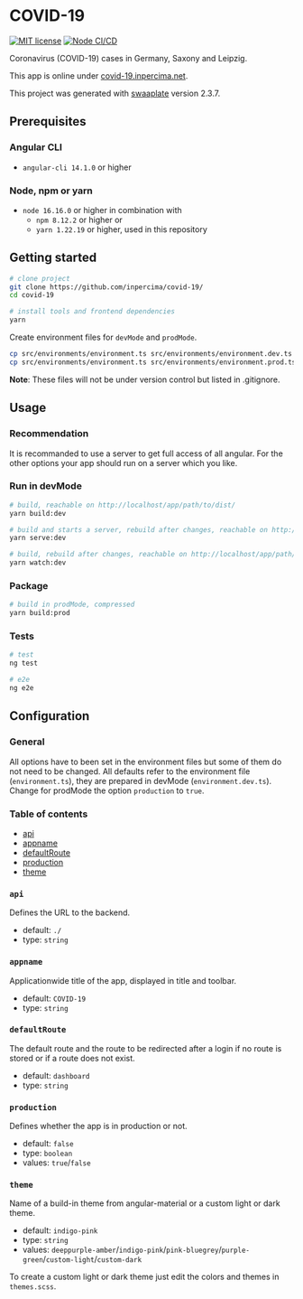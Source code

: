 # COVID-19

[![MIT license](https://img.shields.io/badge/license-MIT-blue.svg)](./LICENSE.md)
[![Node CI/CD](https://github.com/inpercima/covid-19/actions/workflows/ci.yml/badge.svg)](https://github.com/inpercima/covid-19/actions/workflows/ci.yml)

Coronavirus (COVID-19) cases in Germany, Saxony and Leipzig.

This app is online under [covid-19.inpercima.net](http://covid-19.inpercima.net).

This project was generated with [swaaplate](https://github.com/inpercima/swaaplate) version 2.3.7.

## Prerequisites

### Angular CLI

* `angular-cli 14.1.0` or higher

### Node, npm or yarn

* `node 16.16.0` or higher in combination with
  * `npm 8.12.2` or higher or
  * `yarn 1.22.19` or higher, used in this repository

## Getting started

```bash
# clone project
git clone https://github.com/inpercima/covid-19/
cd covid-19

# install tools and frontend dependencies
yarn
```

Create environment files for `devMode` and `prodMode`.

```bash
cp src/environments/environment.ts src/environments/environment.dev.ts
cp src/environments/environment.ts src/environments/environment.prod.ts
```

**Note**: These files will not be under version control but listed in .gitignore.

## Usage

### Recommendation

It is recommanded to use a server to get full access of all angular.
For the other options your app should run on a server which you like.

### Run in devMode

```bash
# build, reachable on http://localhost/app/path/to/dist/
yarn build:dev

# build and starts a server, rebuild after changes, reachable on http://localhost:4200/
yarn serve:dev

# build, rebuild after changes, reachable on http://localhost/app/path/to/dist/
yarn watch:dev
```

### Package

```bash
# build in prodMode, compressed
yarn build:prod
```

### Tests

```bash
# test
ng test

# e2e
ng e2e
```

## Configuration

### General

All options have to been set in the environment files but some of them do not need to be changed.
All defaults refer to the environment file (`environment.ts`), they are prepared in devMode (`environment.dev.ts`).
Change for prodMode the option `production` to `true`.

### Table of contents

* [api](#api)
* [appname](#appname)
* [defaultRoute](#defaultRoute)
* [production](#production)
* [theme](#theme)

### `api`

Defines the URL to the backend.

* default: `./`
* type: `string`

### `appname`

Applicationwide title of the app, displayed in title and toolbar.

* default: `COVID-19`
* type: `string`

### `defaultRoute`

The default route and the route to be redirected after a login if no route is stored or if a route does not exist.

* default: `dashboard`
* type: `string`

### `production`

Defines whether the app is in production or not.

* default: `false`
* type: `boolean`
* values: `true`/`false`

### `theme`

Name of a build-in theme from angular-material or a custom light or dark theme.

* default: `indigo-pink`
* type: `string`
* values: `deeppurple-amber`/`indigo-pink`/`pink-bluegrey`/`purple-green`/`custom-light`/`custom-dark`

To create a custom light or dark theme just edit the colors and themes in `themes.scss`.
